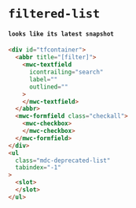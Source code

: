 # `filtered-list`

#### `looks like its latest snapshot`

```html
<div id="tfcontainer">
  <abbr title="[filter]">
    <mwc-textfield
      icontrailing="search"
      label=""
      outlined=""
    >
    </mwc-textfield>
  </abbr>
  <mwc-formfield class="checkall">
    <mwc-checkbox>
    </mwc-checkbox>
  </mwc-formfield>
</div>
<ul
  class="mdc-deprecated-list"
  tabindex="-1"
>
  <slot>
  </slot>
</ul>

```

